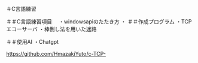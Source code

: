 ＃C言語練習

＃＃C言語練習項目　
  ・windowsapiのたたき方
  ・
＃＃作成プログラム
  ・TCPエコーサーバ
  ・棒倒し法を用いた迷路

＃＃使用AI
  ・Chatgpt


https://github.com/HmazakiYuto/c-TCP-
